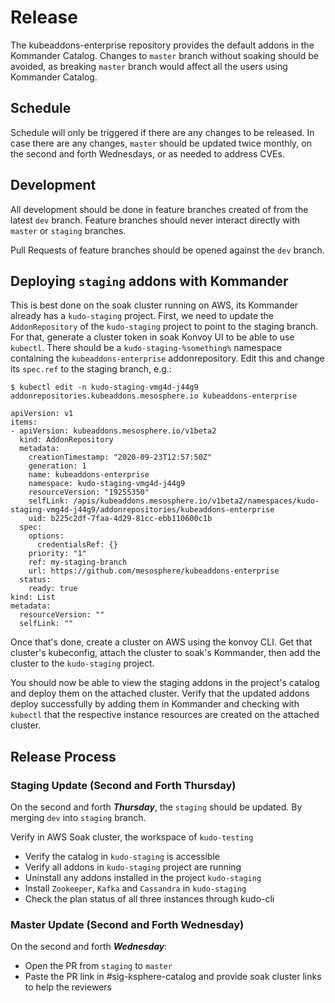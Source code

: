 # Release

The kubeaddons-enterprise repository provides the default addons in the Kommander Catalog.
Changes to `master` branch without soaking should be avoided, as breaking `master` branch would affect all the users using Kommander Catalog.


## Schedule

Schedule will only be triggered if there are any changes to be released. 
In case there are any changes, `master` should be updated twice monthly, on the second and forth Wednesdays, or as needed to address CVEs.


## Development 

All development should be done in feature branches created of from the latest `dev` branch. 
Feature branches should never interact directly with `master` or `staging` branches.

Pull Requests of feature branches should be opened against the `dev` branch. 

## Deploying `staging` addons with Kommander

This is best done on the soak cluster running on AWS, its Kommander already has a `kudo-staging` project.
First, we need to update the `AddonRepository` of the `kudo-staging` project to point to the staging branch. For that, generate a cluster token in soak Konvoy UI to be able to use `kubectl`. There should be a `kudo-staging-%something%` namespace containing the `kubeaddons-enterprise` addonrepository. Edit this and change its `spec.ref` to the staging branch, e.g.:

```
$ kubectl edit -n kudo-staging-vmg4d-j44g9 addonrepositories.kubeaddons.mesosphere.io kubeaddons-enterprise

apiVersion: v1
items:
- apiVersion: kubeaddons.mesosphere.io/v1beta2
  kind: AddonRepository
  metadata:
    creationTimestamp: "2020-09-23T12:57:50Z"
    generation: 1
    name: kubeaddons-enterprise
    namespace: kudo-staging-vmg4d-j44g9
    resourceVersion: "19255350"
    selfLink: /apis/kubeaddons.mesosphere.io/v1beta2/namespaces/kudo-staging-vmg4d-j44g9/addonrepositories/kubeaddons-enterprise
    uid: b225c2df-7faa-4d29-81cc-ebb110600c1b
  spec:
    options:
      credentialsRef: {}
    priority: "1"
    ref: my-staging-branch
    url: https://github.com/mesosphere/kubeaddons-enterprise
  status:
    ready: true
kind: List
metadata:
  resourceVersion: ""
  selfLink: ""
```

Once that's done, create a cluster on AWS using the konvoy CLI. Get that cluster's kubeconfig, attach the cluster to soak's Kommander, then add the cluster to the `kudo-staging` project.

You should now be able to view the staging addons in the project's catalog and deploy them on the attached cluster. Verify that the updated addons deploy successfully by adding them in Kommander and checking with `kubectl` that the respective instance resources are created on the attached cluster.

## Release Process

### Staging Update (Second and Forth Thursday)

On the second and forth _**Thursday**_, the `staging` should be updated. By merging `dev` into `staging` branch.

Verify in AWS Soak cluster, the workspace of `kudo-testing` 

- Verify the catalog in `kudo-staging` is accessible
- Verify all addons in `kudo-staging` project are running
- Uninstall any addons installed in the project `kudo-staging` 
- Install `Zookeeper`, `Kafka` and `Cassandra` in `kudo-staging`
- Check the plan status of all three instances through kudo-cli


### Master Update (Second and Forth Wednesday)

On the second and forth _**Wednesday**_:

- Open the PR from `staging` to `master`
- Paste the PR link in #sig-ksphere-catalog and provide soak cluster links to help the reviewers
